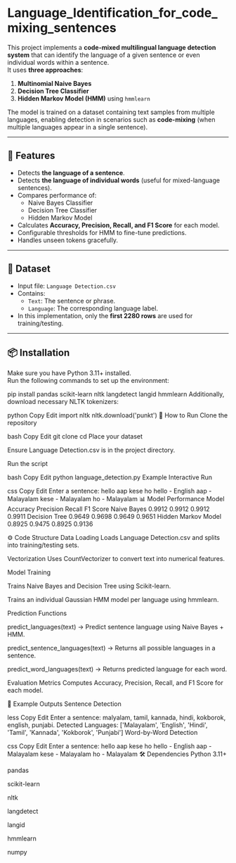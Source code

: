 # Language_Identification_for_code_mixing_sentences

This project implements a **code-mixed multilingual language detection system** that can identify the language of a given sentence or even individual words within a sentence.  
It uses **three approaches**:
1. **Multinomial Naive Bayes**
2. **Decision Tree Classifier**
3. **Hidden Markov Model (HMM)** using `hmmlearn`

The model is trained on a dataset containing text samples from multiple languages, enabling detection in scenarios such as **code-mixing** (when multiple languages appear in a single sentence).

---

## 📌 Features
- Detects **the language of a sentence**.
- Detects **the language of individual words** (useful for mixed-language sentences).
- Compares performance of:
  - Naive Bayes Classifier
  - Decision Tree Classifier
  - Hidden Markov Model
- Calculates **Accuracy, Precision, Recall, and F1 Score** for each model.
- Configurable thresholds for HMM to fine-tune predictions.
- Handles unseen tokens gracefully.

---

## 📂 Dataset
- Input file: `Language Detection.csv`
- Contains:
  - `Text`: The sentence or phrase.
  - `Language`: The corresponding language label.
- In this implementation, only the **first 2280 rows** are used for training/testing.

---

## 📦 Installation

Make sure you have Python 3.11+ installed.  
Run the following commands to set up the environment:


pip install pandas scikit-learn nltk langdetect langid hmmlearn
Additionally, download necessary NLTK tokenizers:

python
Copy
Edit
import nltk
nltk.download('punkt')
🚀 How to Run
Clone the repository

bash
Copy
Edit
git clone <your-repo-link>
cd <repo-folder>
Place your dataset

Ensure Language Detection.csv is in the project directory.

Run the script

bash
Copy
Edit
python language_detection.py
Example Interactive Run

css
Copy
Edit
Enter a sentence: hello aap kese ho
hello - English
aap - Malayalam
kese - Malayalam
ho - Malayalam
📊 Model Performance
Model	Accuracy	Precision	Recall	F1 Score
Naive Bayes	0.9912	0.9912	0.9912	0.9911
Decision Tree	0.9649	0.9698	0.9649	0.9651
Hidden Markov Model	0.8925	0.9475	0.8925	0.9136

⚙️ Code Structure
Data Loading
Loads Language Detection.csv and splits into training/testing sets.

Vectorization
Uses CountVectorizer to convert text into numerical features.

Model Training

Trains Naive Bayes and Decision Tree using Scikit-learn.

Trains an individual Gaussian HMM model per language using hmmlearn.

Prediction Functions

predict_languages(text) → Predict sentence language using Naive Bayes + HMM.

predict_sentence_languages(text) → Returns all possible languages in a sentence.

predict_word_languages(text) → Returns predicted language for each word.

Evaluation Metrics
Computes Accuracy, Precision, Recall, and F1 Score for each model.

🧪 Example Outputs
Sentence Detection

less
Copy
Edit
Enter a sentence: malyalam, tamil, kannada, hindi, kokborok, english, punjabi.
Detected Languages: ['Malayalam', 'English', 'Hindi', 'Tamil', 'Kannada', 'Kokborok', 'Punjabi']
Word-by-Word Detection

css
Copy
Edit
Enter a sentence: hello aap kese ho
hello - English
aap - Malayalam
kese - Malayalam
ho - Malayalam
🛠 Dependencies
Python 3.11+

pandas

scikit-learn

nltk

langdetect

langid

hmmlearn

numpy
